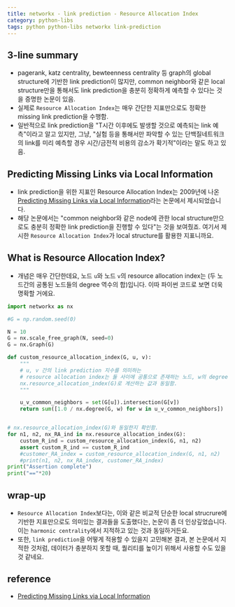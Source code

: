 ```yaml
---
title: networkx - link prediction - Resource Allocation Index
category: python-libs
tags: python python-libs networkx link-prediction 
---
```


## 3-line summary 

- pagerank, katz centrality, bewteenness centrality 등 graph의 global structure에 기반한 link prediction이 많지만, common neighbor와 같은 local structure만을 통해서도 link prediction을 충분히 정확하게 예측할 수 있다는 것을 증명한 논문이 있음. 
- 실제로 `Resource Allocation Index`는 매우 간단한 지표만으로도 정확한 missing link prediction을 수행함. 
- 일반적으로 link prediction을 "T시간 이후에도 발생할 것으로 예측되는 link 예측"이라고 알고 있지만, 그냥, "실험 등을 통해서만 파악할 수 있는 단백질네트워크의 link를 미리 예측할 경우 시간/금전적 비용의 감소가 확기적"이라는 말도 하고 있음.

## Predicting Missing Links via Local Information 

- link prediction을 위한 지표인 Resource Allocation Index는 2009년에 나온 [Predicting Missing Links via Local Information](https://arxiv.org/pdf/0901.0553.pdf)라는 논문에서 제시되었습니다. 
- 해당 논문에서는 "common neighbor와 같은 node에 관한 local structure만으로도 충분히 정확한 link prediction을 진행할 수 있다"는 것을 보여줬죠. 여기서 제시한 `Resource Allocation Index`가 local structure를 활용한 지표니까요.

## What is Resource Allocation Index? 

- 개념은 매우 간단한데요, 노드 `u`와 노드 `v`의 resource allocation index는 (두 노드간의 공통된 노드들의 degree 역수의 합)입니다. 이따 파이썬 코드로 보면 더욱 명확할 거에요.

```python
import networkx as nx

#G = np.random.seed(0)

N = 10
G = nx.scale_free_graph(N, seed=0)
G = nx.Graph(G)

def custom_resource_allocation_index(G, u, v):
    """
    # u, v 간의 link prediction 지수를 의미하는
    # resource allocation index는 둘 사이에 공통으로 존재하는 노드, w의 degree의 역수 합
    nx.resource_allocation_index(G)로 계산하는 값과 동일함.
    """

    u_v_common_neighbors = set(G[u]).intersection(G[v])
    return sum([1.0 / nx.degree(G, w) for w in u_v_common_neighbors])


# nx.resource_allocation_index(G)와 동일한지 확인함.
for n1, n2, nx_RA_ind in nx.resource_allocation_index(G):
    custom_R_ind = custom_resource_allocation_index(G, n1, n2)
    assert custom_R_ind == custom_R_ind
    #customer_RA_index = custom_resource_allocation_index(G, n1, n2)
    #print(n1, n2, nx_RA_index, customer_RA_index)
print("Assertion complete")
print("=="*20)
```

## wrap-up

- `Resource Allocation Index`보다는, 이와 같은 비교적 단순한 local strucrure에 기반한 지표만으로도 의미있는 결과들을 도출했다는, 논문이 좀 더 인상깊었습니다. 이는 `harmonic centrality`에서 지적하고 있는 것과 동일하거든요. 
- 또한, `link prediction`을 어떻게 적용할 수 있을지 고민해본 결과, 본 논문에서 지적한 것처럼, 데이터가 충분하지 못할 때, 퀄리티를 높이기 위해서 사용할 수도 있을 것 같네요.


## reference

- [Predicting Missing Links via Local Information](https://arxiv.org/pdf/0901.0553.pdf)